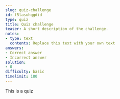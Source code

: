 ```yaml
---
slug: quiz-challenge
id: f5lasuhqgdid
type: quiz
title: Quiz challenge
teaser: A short description of the challenge.
notes:
- type: text
  contents: Replace this text with your own text
answers:
- Correct answer
- Incorrect answer
solution:
- 0
difficulty: basic
timelimit: 180
---
```


This is a quiz
